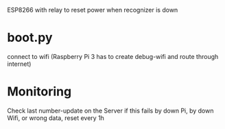 ESP8266 with relay to reset power when recognizer is down
# boot.py
connect to wifi (Raspberry Pi 3 has to create debug-wifi and route through internet)

# Monitoring
Check last number-update on the Server
if this fails by down Pi, by down Wifi, or wrong data, reset every 1h